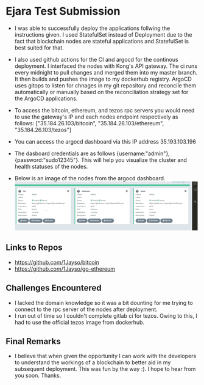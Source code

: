 # Ejara Test Submission
<!-- # DigitalOcean Kubernetes Challenge  -->


- I was able to successfully deploy the applications follwing the instructions given. I used StatefulSet instead of Deployment due to the fact that blockchain nodes are stateful applications and StatefulSet is best suited for that.
- I also used github actions for the CI and argocd for the continous deployment. I interfaced the nodes with Kong's API gateway. The ci runs every midnight to pull changes and merged them into my master branch. It then builds and pushes the image to my dockerhub registry. ArgoCD uses gitops to listen for chnages in my git repository and reconcile them automatically or manually based on the reconciliation strategy set for the ArgoCD applications. 
- To access the bitcoin, ethereum, and tezos rpc servers you would need to use the gateway's IP and each nodes endpoint respectively as follows: ["35.184.26.103/bitcoin", "35.184.26.103/ethereum", "35.184.26.103/tezos"]


- You can access the argocd dashboard via this IP address 35.193.103.196 
- The dasboard credentials are as follows {username:"admin"}, {password:"sudo12345"}. This will help you visualize the cluster and health statuses of the nodes.
- Below is an image of the nodes from the argocd dashboard.
![Nodes in ArgoCd dashboard](images/btc-eth-tezos.png)

## Links to Repos
- https://github.com/1Jayso/bitcoin
- https://github.com/1Jayso/go-ethereum

## Challenges Encountered
- I lacked the domain knowledge so it was a bit dounting for me trying to connect to the rpc server of the nodes after deployment.
- I run out of time so I couldn't complete gitlab ci for tezos. Owing to this, I  had to use the official tezos image from dockerhub.

## Final Remarks 
- I believe that when given the opportunity I can work with the developers to understand the workings of a blockchain to better aid in my subsequent deployment. This was fun by the way :). I hope to hear from you soon. Thanks.
